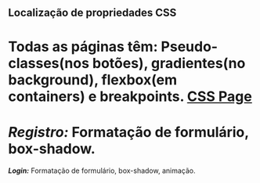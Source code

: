 ## Localização de propriedades CSS

Todas as páginas têm: Pseudo-classes(nos botões), gradientes(no background), flexbox(em containers) e breakpoints.
[CSS Page](https://github.com/davMac606/RPIC2/blob/main/stylesheet.css)
=======
***Registro:***
Formatação de formulário, box-shadow.
=======
***Login:***
Formatação de formulário, box-shadow, animação.
